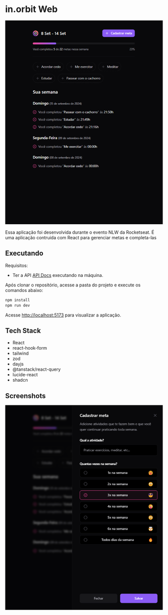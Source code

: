 # in.orbit Web

![Cover](./.github/cover.png)

Essa aplicação foi desenvolvida durante o evento NLW da Rocketseat.
É uma aplicação contruida com React para gerenciar metas e completa-las

## Executando

Requisitos:
- Ter a API <a href="https://github.com/MarlonChi/in-orbit-api">API Docs</a> executando na máquina.

Após clonar o repositório, acesse a pasta do projeto e execute os comandos abaixo:

```sh
npm install
npm run dev

```

Acesse <http://localhost:5173> para visualizar a aplicação.

## Tech Stack
- React
- react-hook-form
- tailwind
- zod
- dayjs
- @tanstack/react-query
- lucide-react
- shadcn

## Screenshots

<p>
  <img src=".github/image.png">
</p>

